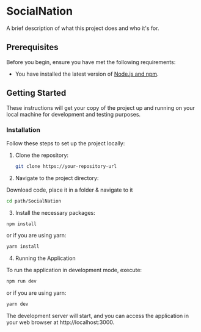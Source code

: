 # SocialNation

A brief description of what this project does and who it's for.

## Prerequisites

Before you begin, ensure you have met the following requirements:

- You have installed the latest version of [Node.js and npm](https://nodejs.org/en/).

## Getting Started

These instructions will get your copy of the project up and running on your local machine for development and testing purposes.

### Installation

Follow these steps to set up the project locally:
1. Clone the repository:
   ```bash
   git clone https://your-repository-url

2. Navigate to the project directory:

Download code, place it in a folder & navigate to it
  ```bash
  cd path/SocialNation
```

3. Install the necessary packages:
```bash
npm install
```

or if you are using yarn:
```bash
yarn install
```

4. Running the Application

To run the application in development mode, execute:
```bash
npm run dev
```

or if you are using yarn:
```bash
yarn dev
```

The development server will start, and you can access the application in your web browser at http://localhost:3000.
